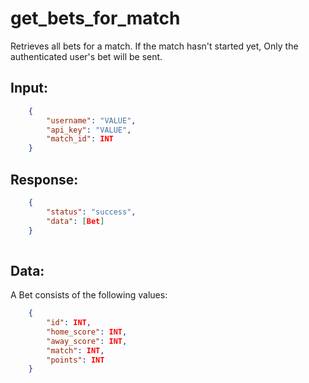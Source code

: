 # get_bets_for_match

Retrieves all bets for a match. If the match hasn't started yet, 
Only the authenticated user's bet will be sent.

## Input:

```json
    {
        "username": "VALUE",
        "api_key": "VALUE",
        "match_id": INT
    }
```  

## Response:

```json
    {
        "status": "success",
        "data": [Bet]
    }
    
```

## Data:

A Bet consists of the following values:

```json
    {
        "id": INT,
        "home_score": INT,
        "away_score": INT,
        "match": INT,
        "points": INT
    }
```
